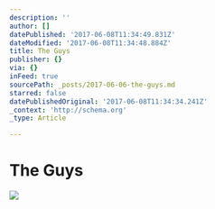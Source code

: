 ```yaml
---
description: ''
author: []
datePublished: '2017-06-08T11:34:49.831Z'
dateModified: '2017-06-08T11:34:48.884Z'
title: The Guys
publisher: {}
via: {}
inFeed: true
sourcePath: _posts/2017-06-06-the-guys.md
starred: false
datePublishedOriginal: '2017-06-08T11:34:34.241Z'
_context: 'http://schema.org'
_type: Article

---
```

# The Guys
![](https://the-grid-user-content.s3-us-west-2.amazonaws.com/577b0ca6-1661-4ca4-8acf-7939fae1a5a9.jpg)